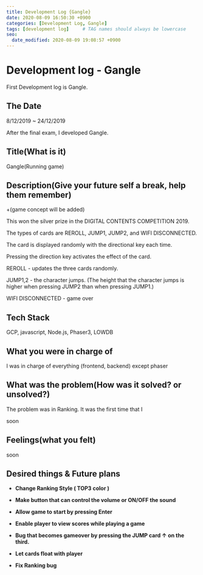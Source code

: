 ```yaml
---
title: Development Log {Gangle}
date: 2020-08-09 16:50:30 +0900
categories: [Development Log, Gangle]
tags: [development log]     # TAG names should always be lowercase
seo:
  date_modified: 2020-08-09 19:08:57 +0900
---
```


# Development log - Gangle

First Development log is Gangle.

## The Date

8/12/2019 ~ 24/12/2019

After the final exam, I developed Gangle.

## Title(What is it)

Gangle(Running game)

## Description(Give your future self a break, help them remember)

+(game concept will be added)

This won the silver prize in the DIGITAL CONTENTS COMPETITION 2019.

The types of cards are REROLL, JUMP1, JUMP2, and WIFI DISCONNECTED.

The card is displayed randomly with the directional key each time.

Pressing the direction key activates the effect of the card.

REROLL - updates the three cards randomly.

JUMP1,2 - the character jumps. (The height that the character jumps is higher when pressing JUMP2 than when pressing JUMP1.)

WIFI DISCONNECTED - game over

## Tech Stack

GCP, javascript, Node.js, Phaser3, LOWDB

## What you were in charge of

I was in charge of everything (frontend, backend) except phaser

## What was the problem(How was it solved? or unsolved?)

The problem was in Ranking. It was the first time that I

soon

## Feelings(what you felt)

soon

## Desired things & Future plans

- **Change Ranking Style ( TOP3 color )**

- **Make button that can control the volume or ON/OFF the sound**

- **Allow game to start by pressing Enter**

- **Enable player to view scores while playing a game**

- **Bug that becomes gameover by pressing the JUMP card ↑ on the third.**

- **Let cards float with player**

- **Fix Ranking bug**

